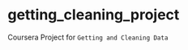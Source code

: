 getting_cleaning_project
========================

Coursera Project for `Getting and Cleaning Data`
